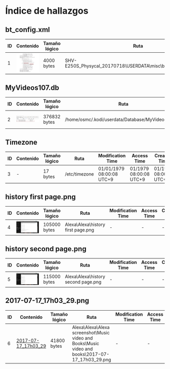 # Índice de hallazgos

## bt_config.xml

| ID | Contenido | Tamaño lógico | Ruta | Modification Time | Access Time | Creation Time | Hash SHA-256 |
|----|-----------|---------------|------|-------------------|-------------|---------------|--------------|
| 1 | ![bt_config.xml](../img/bluetooth-bt_config.png) | 4000 bytes | SHV-E250S_Physycal_20170718\USERDATA\misc\bluedroid\bt_config.xml | 17/07/2017 15:19:00 UTC+9 | - | 17/07/2017 15:19:00 UTC+9 | 3F6997F2F39E6F635E2C6F83C97032828968147B6422E095BF0DF6B63F4A06FA |

## MyVideos107.db

| ID | Contenido | Tamaño lógico | Ruta | Modification Time | Access Time | Creation Time | Hash SHA-256 |
|----|-----------|---------------|------|-------------------|-------------|---------------|--------------|
| 2 | ![MyVideos107.db](../img/myvideos-db-browser.png) | 376832 bytes | /home/osmc/.kodi/userdata/Database/MyVideos107.db | 17/07/2017 15:19:37 UTC+9 | 17/07/2017 15:19:37 UTC+9 | 17/07/2013 17:30:40 UTC+9 | C9D82770546819B1020077C2064797FBB9E9C16FF7DFFBA60C03888713666DED|

## Timezone

| ID | Contenido | Tamaño lógico | Ruta | Modification Time | Access Time | Creation Time | Hash SHA-256 |
|----|-----------|---------------|------|-------------------|-------------|---------------|--------------|
| 3 | - | 17 bytes | /etc/timezone | 01/01/1979 08:00:08 UTC+9 | 01/1979 08:00:08 UTC+9 | 01/1979 08:00:08 UTC+9 | 97A96DEF5389F70F749D69D5F58872871561F3155381B303845589BAFCD48A0F |

## history first page.png

| ID | Contenido | Tamaño lógico | Ruta | Modification Time | Access Time | Creation Time | Hash SHA-256 |
|----|-----------|---------------|------|-------------------|-------------|---------------|--------------|
| 4 | ![history-first-page](../img/history%20first%20page.png) | 105000 bytes | Alexa\Alexa\history first page.png | - | - | - | EE6D009300947F24DAFED6029C193D019F833159C4D107EA45C6AF54C40832D7 |

## history second page.png

| ID | Contenido | Tamaño lógico | Ruta | Modification Time | Access Time | Creation Time | Hash SHA-256 |
|----|-----------|---------------|------|-------------------|-------------|---------------|--------------|
| 5 | ![history-second-page](../img/history%20second%20page.png) | 115000 bytes | Alexa\Alexa\history second page.png | - | - | - | DB61C918114EE0BBE816B414868822AEBACF82F789B1CCC9EE195CF05B2371F7 |

## 2017-07-17_17h03_29.png

| ID | Contenido | Tamaño lógico | Ruta | Modification Time | Access Time | Creation Time | Hash SHA-256 |
|----|-----------|---------------|------|-------------------|-------------|---------------|--------------|
| 6 | [2017-07-17_17h03_29](../img/2017-07-17_17h03_29.png) | 41800 bytes | Alexa\Alexa\Alexa screenshot\Music video and Books\Music video and books\2017-07-17_17h03_29.png | - | - | - | 38361288E7ED4CE1D20C6DE33F6C396F6E33E86DE02C016424EFA260A06B2ED0 |